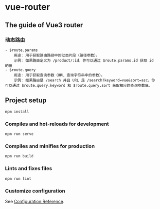 # vue-router

## The guide of Vue3 router
### 动态路由
    - $route.params
        用途: 用于获取路由路径中的动态片段（路径参数）。
        示例: 如果路由定义为 /product/:id，你可以通过 $route.params.id 获取 id 的值
    - $route.query
        用途: 用于获取查询参数（URL 查询字符串中的参数）。
        示例: 如果路由是 /search 并且 URL 是 /search?keyword=vue&sort=asc，你可以通过 $route.query.keyword 和 $route.query.sort 获取相应的查询参数值。


## Project setup
```
npm install
```

### Compiles and hot-reloads for development
```
npm run serve
```

### Compiles and minifies for production
```
npm run build
```

### Lints and fixes files
```
npm run lint
```

### Customize configuration
See [Configuration Reference](https://cli.vuejs.org/config/).
